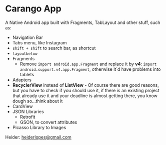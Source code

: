 # Carango App

A Native Android app built with Fragments, TabLayout and other stuff, such as:

- Navigation Bar
- Tabs menu, like Instagram
- `shift + shift` to search bar, as shortcut
- `layoutbelow`
- Fragments
    - Remove `import android.app.Fragment` and replace it by **v4**: `import android.support.v4.app.Fragment`, otherwise it´d have problems into tablets
- Adapters
- **RecyclerView** instead of **ListView** - Of course there are good reasons, but you have to check if you should use it, if there is an existing project that already use it and your deadline is almost getting there, you know dough so...think about it
- CardView
- JSON Libraries
    - Retrofit
    - GSON, to convert attributes
- Picasso Library to Images

Heider: heiderlopes@gmail.com